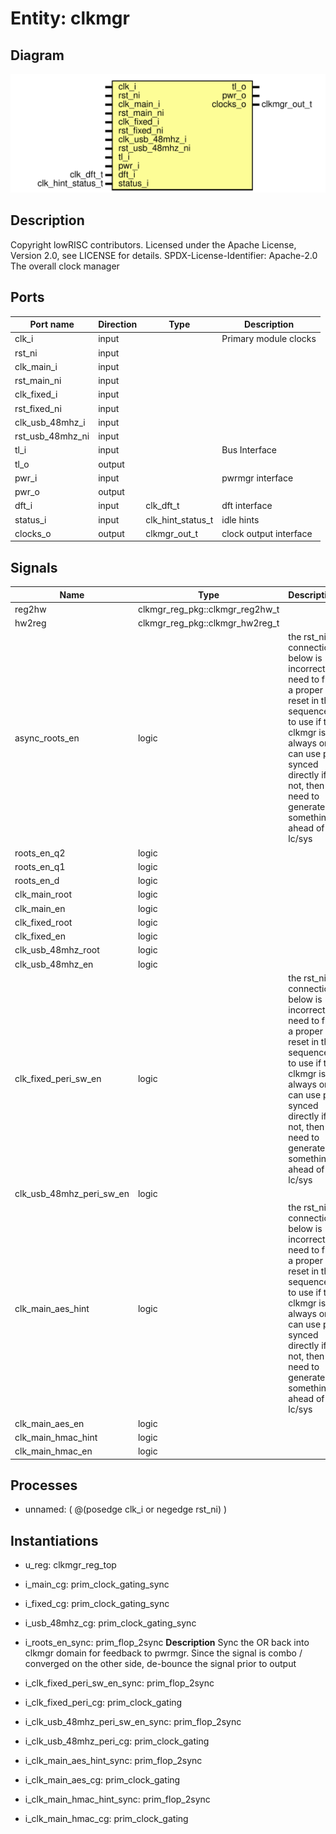 # Entity: clkmgr

## Diagram

![Diagram](clkmgr.svg "Diagram")
## Description

Copyright lowRISC contributors.
 Licensed under the Apache License, Version 2.0, see LICENSE for details.
 SPDX-License-Identifier: Apache-2.0
 The overall clock manager
 
## Ports

| Port name        | Direction | Type              | Description            |
| ---------------- | --------- | ----------------- | ---------------------- |
| clk_i            | input     |                   | Primary module clocks  |
| rst_ni           | input     |                   |                        |
| clk_main_i       | input     |                   |                        |
| rst_main_ni      | input     |                   |                        |
| clk_fixed_i      | input     |                   |                        |
| rst_fixed_ni     | input     |                   |                        |
| clk_usb_48mhz_i  | input     |                   |                        |
| rst_usb_48mhz_ni | input     |                   |                        |
| tl_i             | input     |                   | Bus Interface          |
| tl_o             | output    |                   |                        |
| pwr_i            | input     |                   | pwrmgr interface       |
| pwr_o            | output    |                   |                        |
| dft_i            | input     | clk_dft_t         | dft interface          |
| status_i         | input     | clk_hint_status_t | idle hints             |
| clocks_o         | output    | clkmgr_out_t      | clock output interface |
## Signals

| Name                     | Type                            | Description                                                                                                                                                                                                   |
| ------------------------ | ------------------------------- | ------------------------------------------------------------------------------------------------------------------------------------------------------------------------------------------------------------- |
| reg2hw                   | clkmgr_reg_pkg::clkmgr_reg2hw_t |                                                                                                                                                                                                               |
| hw2reg                   | clkmgr_reg_pkg::clkmgr_hw2reg_t |                                                                                                                                                                                                               |
| async_roots_en           | logic                           | the rst_ni connection below is incorrect, need to find a proper reset in the sequence to use if the clkmgr is always on, can use por synced directly if not, then need to generate something ahead of lc/sys  |
| roots_en_q2              | logic                           |                                                                                                                                                                                                               |
| roots_en_q1              | logic                           |                                                                                                                                                                                                               |
| roots_en_d               | logic                           |                                                                                                                                                                                                               |
| clk_main_root            | logic                           |                                                                                                                                                                                                               |
| clk_main_en              | logic                           |                                                                                                                                                                                                               |
| clk_fixed_root           | logic                           |                                                                                                                                                                                                               |
| clk_fixed_en             | logic                           |                                                                                                                                                                                                               |
| clk_usb_48mhz_root       | logic                           |                                                                                                                                                                                                               |
| clk_usb_48mhz_en         | logic                           |                                                                                                                                                                                                               |
| clk_fixed_peri_sw_en     | logic                           | the rst_ni connection below is incorrect, need to find a proper reset in the sequence to use if the clkmgr is always on, can use por synced directly if not, then need to generate something ahead of lc/sys  |
| clk_usb_48mhz_peri_sw_en | logic                           |                                                                                                                                                                                                               |
| clk_main_aes_hint        | logic                           | the rst_ni connection below is incorrect, need to find a proper reset in the sequence to use if the clkmgr is always on, can use por synced directly if not, then need to generate something ahead of lc/sys  |
| clk_main_aes_en          | logic                           |                                                                                                                                                                                                               |
| clk_main_hmac_hint       | logic                           |                                                                                                                                                                                                               |
| clk_main_hmac_en         | logic                           |                                                                                                                                                                                                               |
## Processes
- unnamed: ( @(posedge clk_i or negedge rst_ni) )
## Instantiations

- u_reg: clkmgr_reg_top
- i_main_cg: prim_clock_gating_sync
- i_fixed_cg: prim_clock_gating_sync
- i_usb_48mhz_cg: prim_clock_gating_sync
- i_roots_en_sync: prim_flop_2sync
**Description**
Sync the OR back into clkmgr domain for feedback to pwrmgr.
Since the signal is combo / converged on the other side, de-bounce
the signal prior to output

- i_clk_fixed_peri_sw_en_sync: prim_flop_2sync
- i_clk_fixed_peri_cg: prim_clock_gating
- i_clk_usb_48mhz_peri_sw_en_sync: prim_flop_2sync
- i_clk_usb_48mhz_peri_cg: prim_clock_gating
- i_clk_main_aes_hint_sync: prim_flop_2sync
- i_clk_main_aes_cg: prim_clock_gating
- i_clk_main_hmac_hint_sync: prim_flop_2sync
- i_clk_main_hmac_cg: prim_clock_gating
